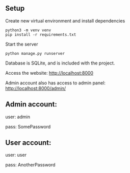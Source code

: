## Setup

Create new virtual environment and install dependencies

```shell
python3 -m venv venv
pip install -r requirements.txt
```

Start the server

```shell
python manage.py runserver
```

Database is SQLite, and is included with the project.

Access the website: [http://localhost:8000](http://localhost:8000)

Admin account also has access to admin panel: [http://localhost:8000/admin/](http://localhost:8000/admin/)

## Admin account:

user: admin

pass: SomePassword

## User account:

user: user

pass: AnotherPassword


